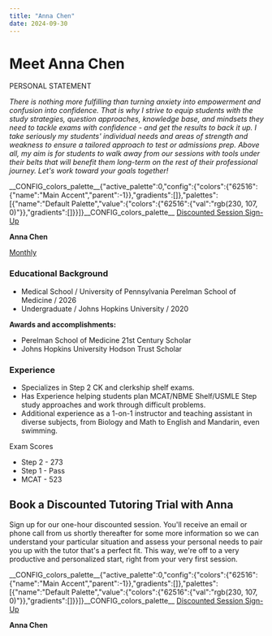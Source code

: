```yaml
---
title: "Anna Chen"
date: 2024-09-30
---
```


# Meet Anna Chen

PERSONAL STATEMENT

_There is nothing more fulfilling than turning anxiety into empowerment and confusion into confidence. That is why I strive to equip students with the study strategies, question approaches, knowledge base, and mindsets they need to tackle exams with confidence - and get the results to back it up. I take seriously my students' individual needs and areas of strength and weakness to ensure a tailored approach to test or admissions prep. Above all, my aim is for students to walk away from our sessions with tools under their belts that will benefit them long-term on the rest of their professional journey. Let's work toward your goals together!_

\_\_CONFIG\_colors\_palette\_\_{"active\_palette":0,"config":{"colors":{"62516":{"name":"Main Accent","parent":-1}},"gradients":\[\]},"palettes":\[{"name":"Default Palette","value":{"colors":{"62516":{"val":"rgb(230, 107, 0)"}},"gradients":\[\]}}\]}\_\_CONFIG\_colors\_palette\_\_ [Discounted Session Sign-Up](/purchase-discounted-session/)

**Anna Chen**

[Monthly](#)

### Educational Background

- Medical School / University of Pennsylvania Perelman School of Medicine / 2026
- Undergraduate / Johns Hopkins University / 2020

**Awards and accomplishments:**

- Perelman School of Medicine 21st Century Scholar 
- Johns Hopkins University Hodson Trust Scholar

### Experience

- Specializes in Step 2 CK and clerkship shelf exams.
- Has Experience helping students plan MCAT/NBME Shelf/USMLE Step study approaches and work through difficult problems.
- Additional experience as a 1-on-1 instructor and teaching assistant in diverse subjects, from Biology and Math to English and Mandarin, even swimming.

Exam Scores

- Step 2 - 273
- Step 1 - Pass
- MCAT - 523

## Book a Discounted Tutoring Trial with Anna

Sign up for our one-hour discounted session. You'll receive an email or phone call from us shortly thereafter for some more information so we can understand your particular situation and assess your personal needs to pair you up with the tutor that's a perfect fit. This way, we're off to a very productive and personalized start, right from your very first session.

\_\_CONFIG\_colors\_palette\_\_{"active\_palette":0,"config":{"colors":{"62516":{"name":"Main Accent","parent":-1}},"gradients":\[\]},"palettes":\[{"name":"Default Palette","value":{"colors":{"62516":{"val":"rgb(230, 107, 0)"}},"gradients":\[\]}}\]}\_\_CONFIG\_colors\_palette\_\_ [Discounted Session Sign-Up](/purchase-discounted-session/)

**Anna Chen**
